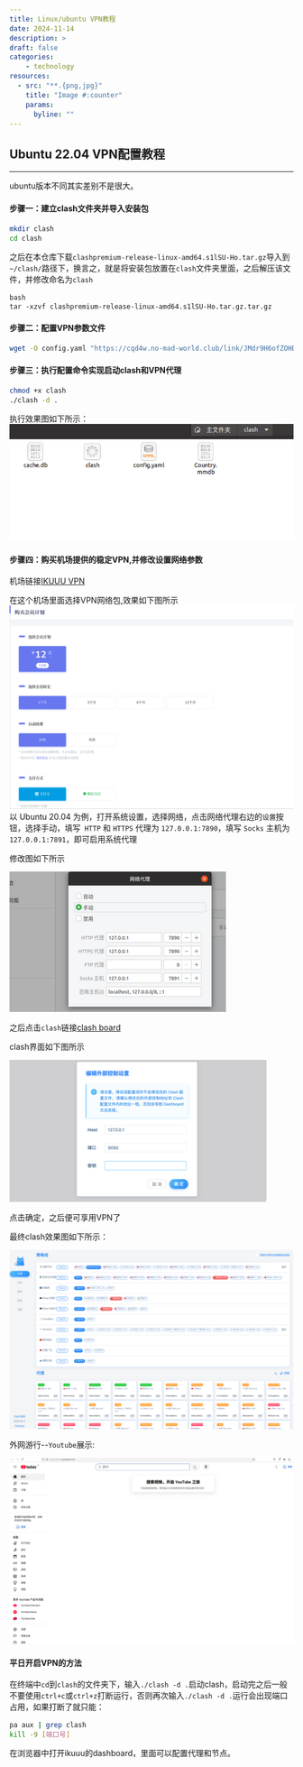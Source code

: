 ```yaml
---
title: Linux/ubuntu VPN教程
date: 2024-11-14
description: >
draft: false
categories:
    - technology
resources:
  - src: "**.{png,jpg}"
    title: "Image #:counter"
    params:
      byline: ""
---
```



## Ubuntu 22.04 VPN配置教程
--------------------
ubuntu版本不同其实差别不是很大。
#### 步骤一：建立clash文件夹并导入安装包
```bash
mkdir clash
cd clash
```

之后在本仓库下载`clashpremium-release-linux-amd64.s1lSU-Ho.tar.gz`导入到`~/clash/`路径下，换言之，就是将安装包放置在`clash`文件夹里面，之后解压该文件，并修改命名为`clash`
```
bash
tar -xzvf clashpremium-release-linux-amd64.s1lSU-Ho.tar.gz.tar.gz
```

#### 步骤二：配置VPN参数文件

```bash
wget -O config.yaml "https://cqd4w.no-mad-world.club/link/JMdr9H6ofZOHDvJO?clash=3"
```

#### 步骤三：执行配置命令实现启动clash和VPN代理
```bash
chmod +x clash
./clash -d . 
```

执行效果图如下所示：
![clash_results image](imgs/clash_results.png)

#### 步骤四：购买机场提供的稳定VPN,并修改设置网络参数

机场链接[IKUUU VPN](https://ikuuu.one/user/tutorial?os=linux&client=clash##)

在这个机场里面选择VPN网络包,效果如下图所示
![VPN_choice image](imgs/VPN_merchant.png)
以 Ubuntu 20.04 为例，打开系统设置，选择网络，点击网络代理右边的`设置`按钮，选择手动，填写` HTTP` 和 `HTTPS` 代理为 `127.0.0.1:7890`，填写 `Socks` 主机为 `127.0.0.1:7891`，即可启用系统代理

修改图如下所示

![change_results image](imgs/change_results.png)

之后点击`clash`链接[clash board](https://clash.razord.top/#/proxies)

clash界面如下图所示

![clash image](imgs/clash.png)

点击确定，之后便可享用VPN了

最终clash效果图如下所示：

![VPN_results image](imgs/VPN_results.png)

外网游行--`Youtube`展示:

![Youtube image](imgs/Youtube.png)

#### 平日开启VPN的方法

在终端中`cd`到`clash`的文件夹下，输入`./clash -d .`启动clash，启动完之后一般不要使用`ctrl+c`或`ctrl+z`打断运行，否则再次输入`./clash -d .`运行会出现端口占用，如果打断了就只能：
```bash
pa aux | grep clash
kill -9 [端口号]
```
在浏览器中打开ikuuu的dashboard，里面可以配置代理和节点。




